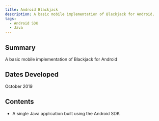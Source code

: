 ```yaml
---
title: Android Blackjack
description: A basic mobile implementation of Blackjack for Android.
tags:
  - Android SDK
  - Java
---
```

## Summary
A basic mobile implementation of Blackjack for Android

## Dates Developed
October 2019

## Contents
- A single Java application built using the Android SDK 

